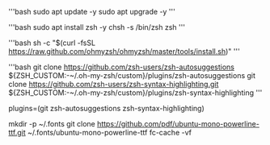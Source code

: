 '''bash
sudo apt update -y
sudo apt upgrade -y
'''

'''bash
sudo apt install zsh -y
chsh -s /bin/zsh
zsh
'''

'''bash
sh -c "$(curl -fsSL https://raw.github.com/ohmyzsh/ohmyzsh/master/tools/install.sh)"
'''

'''bash
git clone https://github.com/zsh-users/zsh-autosuggestions ${ZSH_CUSTOM:-~/.oh-my-zsh/custom}/plugins/zsh-autosuggestions
git clone https://github.com/zsh-users/zsh-syntax-highlighting.git ${ZSH_CUSTOM:-~/.oh-my-zsh/custom}/plugins/zsh-syntax-highlighting
'''

plugins=(git zsh-autosuggestions zsh-syntax-highlighting)

mkdir -p ~/.fonts
git clone https://github.com/pdf/ubuntu-mono-powerline-ttf.git ~/.fonts/ubuntu-mono-powerline-ttf
fc-cache -vf

